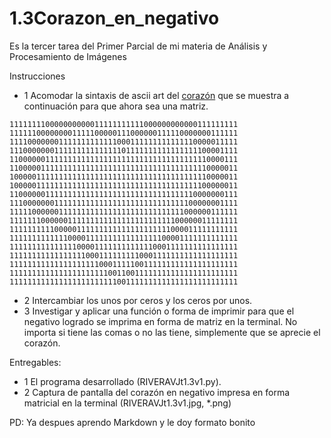 # 1.3Corazon_en_negativo
Es la tercer tarea del Primer Parcial de mi materia de Análisis y Procesamiento de Imágenes

Instrucciones
- 1 Acomodar la sintaxis de ascii art del [corazón](https://raw.githubusercontent.com/eljuanrv/1.3Corazon_en_negativo/main/corazonbin.py) que se muestra a continuación para que ahora sea una matriz.
```
111111110000000000011111111111000000000000111111111
111111000000001111100000111000000111110000000111111
111100000001111111111111000111111111111110000011111
111000000011111111111111101111111111111111100001111
110000001111111111111111111111111111111111110000111
110000011111111111111111111111111111111111110000011
100000111111111111111111111111111111111111110000011
100000111111111111111111111111111111111111100000011
110000001111111111111111111111111111111110000000111
111000000011111111111111111111111111111100000001111
111110000001111111111111111111111111111000000111111
111111100000011111111111111111111111100000011111111
111111111100000111111111111111111111000011111111111
111111111111100001111111111111111100001111111111111
111111111111111000011111111111110001111111111111111
111111111111111110001111111110001111111111111111111
111111111111111111110001111100111111111111111111111
111111111111111111111100110011111111111111111111111
111111111111111111111111001111111111111111111111111
```



- 2 Intercambiar los unos por ceros y los ceros por unos.
- 3 Investigar y aplicar una función o forma de imprimir para que el negativo logrado se imprima en forma de matriz en la terminal. No importa si tiene las comas o no las tiene, simplemente que se aprecie el corazón.


Entregables:
- 1 El programa desarrollado (RIVERAVJt1.3v1.py).
- 2 Captura de pantalla del corazón en negativo impresa en forma matricial en la terminal (RIVERAVJt1.3v1.jpg, *.png)


PD: Ya despues aprendo Markdown y le doy formato bonito
